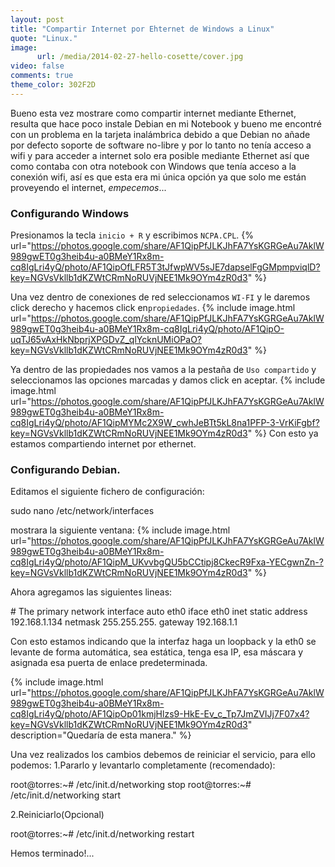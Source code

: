 ```yaml
---
layout: post
title: "Compartir Internet por Ehternet de Windows a Linux"
quote: "Linux."
image:
      url: /media/2014-02-27-hello-cosette/cover.jpg
video: false
comments: true
theme_color: 302F2D
---
```


Bueno esta vez mostrare como compartir internet mediante Ethernet, resulta que hace poco instale  Debian en mi Notebook y bueno  me encontré con un problema en la tarjeta inalámbrica debido a que Debian no añade por defecto soporte de software no-libre y por lo tanto no tenía acceso a wifi y para acceder a internet solo era posible mediante Ethernet así que como contaba con otra notebook con Windows que tenía acceso a la conexión wifi, así es que esta era mi única opción ya que solo me están proveyendo el internet, _empecemos_...

### Configurando Windows

Presionamos la tecla `inicio + R` y escribimos `NCPA.CPL`.
{% url="https://photos.google.com/share/AF1QipPfJLKJhFA7YsKGRGeAu7AklW989gwET0g3heib4u-a0BMeY1Rx8m-cq8IgLri4yQ/photo/AF1QipOfLFR5T3tJfwpWV5sJE7dapselFgGMpmpviqlD?key=NGVsVkllb1dKZWtCRmNoRUVjNEE1Mk9OYm4zR0d3" %}


Una vez dentro de conexiones de red seleccionamos `WI-FI` y le daremos click derecho y hacemos click en`propiedades`.
{% include image.html url="https://photos.google.com/share/AF1QipPfJLKJhFA7YsKGRGeAu7AklW989gwET0g3heib4u-a0BMeY1Rx8m-cq8IgLri4yQ/photo/AF1QipO-uqTJ65vAxHkNbprjXPGDvZ_qlYcknUMiOPaO?key=NGVsVkllb1dKZWtCRmNoRUVjNEE1Mk9OYm4zR0d3" %}


Ya dentro de las propiedades nos vamos a la pestaña de `Uso compartido` y seleccionamos las opciones marcadas y damos click en aceptar.
{% include image.html url="https://photos.google.com/share/AF1QipPfJLKJhFA7YsKGRGeAu7AklW989gwET0g3heib4u-a0BMeY1Rx8m-cq8IgLri4yQ/photo/AF1QipMYMc2X9W_cwhJeBTt5kL8na1PFP-3-VrKiFgbf?key=NGVsVkllb1dKZWtCRmNoRUVjNEE1Mk9OYm4zR0d3" %}
Con esto ya estamos compartiendo internet por ethernet.

### Configurando Debian.

Editamos el siguiente fichero de configuración:

<div class="message">
  sudo nano /etc/network/interfaces
</div>

mostrara la siguiente ventana:
{% include image.html url="https://photos.google.com/share/AF1QipPfJLKJhFA7YsKGRGeAu7AklW989gwET0g3heib4u-a0BMeY1Rx8m-cq8IgLri4yQ/photo/AF1QipM_UKvvbgQU5bCCtipj8CkecR9Fxa-YECgwnZn-?key=NGVsVkllb1dKZWtCRmNoRUVjNEE1Mk9OYm4zR0d3" %}

Ahora agregamos las siguientes lineas:
<div class="message">
  # The primary network interface
  auto eth0
  iface eth0 inet static
  address 192.168.1.134
  netmask 255.255.255.
  gateway 192.168.1.1
</div>

Con esto estamos indicando que la interfaz haga un loopback y la eth0 se levante de forma automática, sea estática, tenga esa IP, esa máscara y asignada esa puerta de enlace predeterminada.

{% include image.html url="https://photos.google.com/share/AF1QipPfJLKJhFA7YsKGRGeAu7AklW989gwET0g3heib4u-a0BMeY1Rx8m-cq8IgLri4yQ/photo/AF1QipOp01kmjHlzs9-HkE-Ev_c_Tp7JmZVIJj7F07x4?key=NGVsVkllb1dKZWtCRmNoRUVjNEE1Mk9OYm4zR0d3" description="Quedaría de esta manera." %}

Una vez realizados los cambios debemos de reiniciar el servicio, para ello podemos:
1.Pararlo y levantarlo completamente (recomendado):

<div class="message">
root@torres:~# /etc/init.d/networking stop
root@torres:~# /etc/init.d/networking start
</div>

2.Reiniciarlo(Opcional)
<div class="message">
root@torres:~# /etc/init.d/networking restart
</div>


Hemos terminado!...
